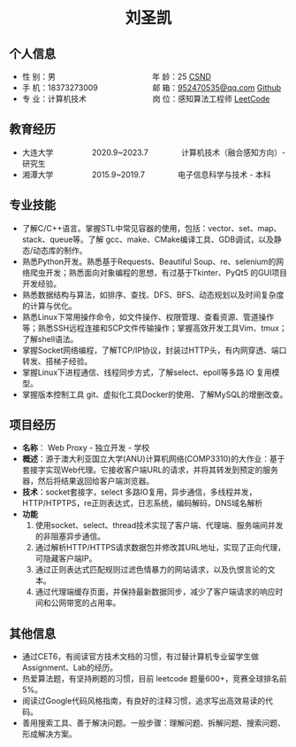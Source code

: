  <center>
     <h1>刘圣凯</h1>
 </center>

## 个人信息 

* 性 别：男&emsp;&emsp;&emsp;&emsp;&emsp;&emsp;&emsp;&emsp;&emsp;&emsp;&emsp;&emsp;&ensp;年 龄：25                                                        [CSND](https://blog.csdn.net/liusscsdn)		             			
* 手 机：18373273009 &emsp;&emsp;&emsp;&emsp;&emsp;&emsp;&ensp;  邮 箱：952470535@qq.com                       [Github](https://github.com/shengkai365)
* 专 业：计算机技术 &emsp;&emsp;&emsp;&emsp;&emsp;&emsp;&emsp;&emsp; 岗 位：感知算法工程师                                 [LeetCode](https://leetcode.cn/u/shengkai/)

## 教育经历

* 大连大学&emsp;&emsp;&emsp;&emsp;&emsp;2020.9~2023.7&emsp;&emsp;&emsp;&emsp; 计算机技术（融合感知方向）- 研究生         
* 湘潭大学&emsp;&emsp;&emsp;&emsp;&emsp;2015.9~2019.7&emsp;&emsp;&emsp;&emsp; 电子信息科学与技术 - 本科  

## 专业技能

* 了解C/C++语言。掌握STL中常见容器的使用，包括：vector、set、map、stack、queue等。了解 gcc、make、CMake编译工具、GDB调试，以及静态/动态库的制作。
* 熟悉Python开发。熟悉基于Requests、Beautiful Soup、re、selenium的网络爬虫开发；熟悉面向对象编程的思想，有过基于Tkinter、PyQt5 的GUI项目开发经验。
* 熟悉数据结构与算法，如排序、查找、DFS、BFS、动态规划以及时间复杂度的计算与优化。
* 熟悉Linux下常用操作命令，如文件操作、权限管理、查看资源、管道操作等；熟悉SSH远程连接和SCP文件传输操作；掌握高效开发工具Vim、tmux；了解shell语法。
* 掌握Socket网络编程，了解TCP/IP协议，封装过HTTP头，有内网穿透、端口转发、搭梯子经验。
* 掌握Linux下进程通信、线程同步方式，了解select、epoll等多路 IO 复用模型。
* 掌握版本控制工具 git、虚拟化工具Docker的使用、了解MySQL的增删改查。

## 项目经历

- **名称**： Web Proxy - 独立开发 - 学校
- **概述**：源于澳大利亚国立大学(ANU)计算机网络(COMP3310)的大作业：基于套接字实现Web代理。它接收客户端URL的请求，并将其转发到预定的服务器，然后将结果返回给客户端浏览器。
- **技术**：socket套接字，select 多路IO复用，异步通信，多线程并发，HTTP/HTPTPS，re正则表达式，日志系统，编码解码，DNS域名解析
- **功能**
  1. 使用socket、select、thread技术实现了客户端、代理端、服务端间并发的非阻塞异步通信。
  1. 通过解析HTTP/HTTPS请求数据包并修改其URL地址，实现了正向代理，可隐藏客户端IP。
  1. 通过正则表达式匹配规则过滤色情暴力的网站请求，以及仇恨言论的文本。
  1. 通过代理端缓存页面，并保持最新数据同步，减少了客户端请求的响应时间和公网带宽的占用率。

## 其他信息
* 通过CET6，有阅读官方技术文档的习惯，有过替计算机专业留学生做Assignment、Lab的经历。
* 热爱算法题，有坚持刷题的习惯，目前 leetcode 题量600+，竞赛全球排名前5%。
* 阅读过Google代码风格指南，有良好的注释习惯，追求写出高效易读的代码。
* 善用搜索工具、善于解决问题。一般步骤：理解问题、拆解问题、搜索问题、形成解决方案。